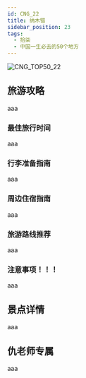 ```yaml
---
id: CNG_22
title: 纳木错
sidebar_position: 23
tags:
  - 拾柒
  - 中国一生必去的50个地方
---
```

![CNG_TOP50_22](/img/love/CNG_TOP50/22.png)

## 旅游攻略

aaa

### 最佳旅行时间

aaa

### 行李准备指南

aaa

### 周边住宿指南

aaa

### 旅游路线推荐

aaa

### 注意事项！！！

aaa

## 景点详情

aaa

## 仇老师专属

aaa
